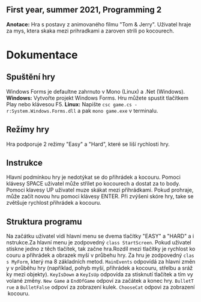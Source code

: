 ## First year, summer 2021, Programming 2
**Anotace:** Hra s postavy z animovaného filmu "Tom & Jerry". Uživatel hraje za mys, ktera skaka mezi prihradkami a zaroven strili po kocourech.

# Dokumentace
## Spuštění hry
Windows Forms je defaultne zahrnuto v Mono (Linux) a .Net (Windows).
**Windows:** Vytvořte projekt Windows Forms. Hru můžete spustit tlačítkem Play nebo klávesou F5.
**Linux:** Napište `csc game.cs -r:System.Windows.Forms.dll` a pak `mono game.exe` v terminalu.

## Režímy hry
Hra podporuje 2 režimy "Easy" a "Hard", které se liší rychlosti hry.

## Instrukce
Hlavní podmínkou hry je nedotýkat se do přihrádek a kocouru. Pomoci klávesy SPACE uživatel může střílet po kocourech a dostat za to body. Pomoci klavesy UP uživatel muze skákat mezi přihrádkami. Pokud prohraje, může začít novou hru pomoci klávesy ENTER. Při zvýšeni skóre hry, take se zvětšuje rychlost přihrádek a kocouru.

## Struktura programu
Na začátku uživatel vidí hlavní menu se dvema tlačítky "EASY" a "HARD" a instrukce.Za hlavní menu je zodpovedný `class StartScreen`. Pokud uživatel stiskne jedno z těch tlačítek, tak začne hra.Rozdíl mezi tlačítky je rychlost kocouru a přihrádek a obrazek myší v průbehu hry. Za hru je zodpovedný `class MyForm`, který ma 8 základních metod. `MainEvents` odpovídá za hlavní změny v průběhu hry (například, pohyb myší, přihrádek a kocouru, střelbu a srážky mezi objekty). `KeyIsDown` a `KeyIsUp` odpovída za stisknutí tlačítek a tím vyvolané změny. `New Game` a `EndOfGame` odpoví za začátek a konec hry. `BulletTrue` a `BulletFalse` odpoví za zobrazení kulek. `ChooseCat` odpovi za zobrazení kocouru.

